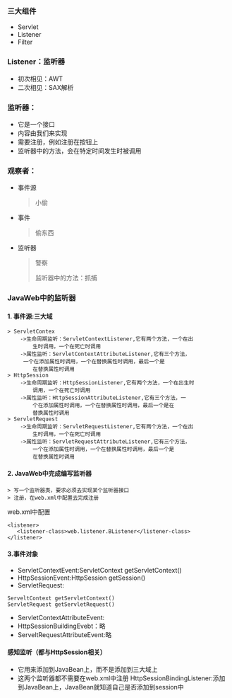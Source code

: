 ### 三大组件
- Servlet
- Listener
- Filter

### Listener：监听器
- 初次相见：AWT
- 二次相见：SAX解析

### 监听器：
- 它是一个接口
- 内容由我们来实现
- 需要注册，例如注册在按钮上
- 监听器中的方法，会在特定时间发生时被调用

### 观察者：
- 事件源
    > 小偷
- 事件
    > 偷东西
- 监听器
    > 警察
    > 
    > 监听器中的方法：抓捕

### JavaWeb中的监听器
#### 1. 事件源:三大域
```
> ServletContex
    ->生命周期监听：ServletContextListener,它有两个方法，一个在出
        生时调用，一个在死亡时调用
    ->属性监听：ServletContextAttributeListener,它有三个方法，
     一个在添加属性时调用，一个在替换属性时调用，最后一个是
        在替换属性时调用
> HttpSession
    ->生命周期监听：HttpSessionListener,它有两个方法，一个在出生时
        调用，一个在死亡时调用
    ->属性监听：HttpSessionAttributeListener,它有三个方法，一
        个在添加属性时调用，一个在替换属性时调用，最后一个是在
        替换属性时调用
> ServletRequest
    ->生命周期监听：ServletRequestListener,它有两个方法，一个在出
        生时调用，一个在死亡时调用
    ->属性监听：ServletRequestAttributeListener,它有三个方法，
        一个在添加属性时调用，一个在替换属性时调用，最后一个是
        在替换属性时调用
```
#### 2. JavaWeb中完成编写监听器
```
> 写一个监听器类，要求必须去实现某个监听器接口
> 注册，在web.xml中配置去完成注册
```
web.xml中配置
```
<listener>
   <listener-class>web.listener.BListener</listener-class>
</listener>
```
#### 3.事件对象
- ServletContextEvent:ServletContext getServletContext()
- HttpSessionEvent:HttpSession getSession()
- ServletRequest:
```
ServeltContext getServletContext()
ServletRequest getServletRequest()
```
- ServletContextAttributeEvent:
- HttpSessionBuildingEvebt：略
- ServeltRequestAttributeEvent:略

#### 感知监听（都与HttpSession相关）
- 它用来添加到JavaBean上，而不是添加到三大域上
- 这两个监听器都不需要在web.xml中注册
HttpSessionBindingListener:添加到JavaBean上，JavaBean就知道自己是否添加到session中